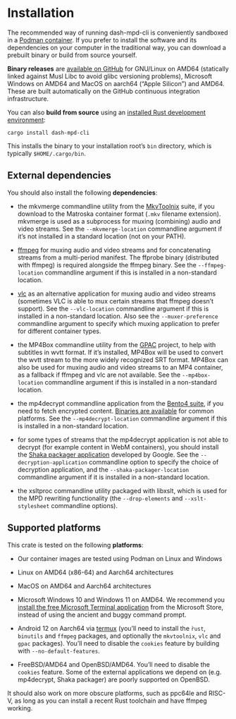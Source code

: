 # Installation

The recommended way of running dash-mpd-cli is conveniently sandboxed in a [Podman
container](container.html). If you prefer to install the software and its dependencies on your
computer in the traditional way, you can download a prebuilt binary or build from source yourself.

**Binary releases** are [available on GitHub](https://github.com/emarsden/dash-mpd-cli/releases) for
GNU/Linux on AMD64 (statically linked against Musl Libc to avoid glibc versioning problems),
Microsoft Windows on AMD64 and MacOS on aarch64 (“Apple Silicon”) and AMD64. These are built
automatically on the GitHub continuous integration infrastructure.

You can also **build from source** using an [installed Rust development
environment](https://www.rust-lang.org/tools/install):

```shell
cargo install dash-mpd-cli
```

This installs the binary to your installation root’s `bin` directory, which is typically
`$HOME/.cargo/bin`.


## External dependencies

You should also install the following **dependencies**:

- the mkvmerge commandline utility from the [MkvToolnix](https://mkvtoolnix.download/) suite, if you
  download to the Matroska container format (`.mkv` filename extension). mkvmerge is used as a
  subprocess for muxing (combining) audio and video streams. See the `--mkvmerge-location`
  commandline argument if it’s not installed in a standard location (not on your PATH).

- [ffmpeg](https://ffmpeg.org/) for muxing audio and video streams and for concatenating streams
  from a multi-period manifest. The ffprobe binary (distributed with ffmpeg) is required alongside
  the ffmpeg binary. See the `--ffmpeg-location` commandline argument if this is installed in a
  non-standard location.
  
- [vlc](https://www.videolan.org/vlc/) as an alternative application for muxing audio and video
  streams (sometimes VLC is able to mux certain streams that ffmpeg doesn’t support). See the
  `--vlc-location` commandline argument if this is installed in a non-standard location. Also see
  the `--muxer-preference` commandline argument to specify which muxing application to prefer for
  different container types.

- the MP4Box commandline utility from the [GPAC](https://gpac.wp.imt.fr/) project, to help with
  subtitles in wvtt format. If it’s installed, MP4Box will be used to convert the wvtt stream to the
  more widely recognized SRT format. MP4Box can also be used for muxing audio and video streams to
  an MP4 container, as a fallback if ffmpeg and vlc are not available. See the `--mp4box-location`
  commandline argument if this is installed in a non-standard location.

- the mp4decrypt commandline application from the [Bento4
  suite](https://github.com/axiomatic-systems/Bento4/), if you need to fetch encrypted content.
  [Binaries are available](https://www.bento4.com/downloads/) for common platforms. See the
  `--mp4decrypt-location` commandline argument if this is installed in a non-standard location.

- for some types of streams that the mp4decrypt application is not able to decrypt (for example
  content in WebM containers), you should install the [Shaka packager
  application](https://github.com/shaka-project/shaka-packager) developed by Google. See the
  `--decryption-application` commandline option to specify the choice of decryption application, and
  the `--shaka-packager-location` commandline argument if it is installed in a non-standard location.

- the xsltproc commandline utility packaged with libxslt, which is used for the MPD rewriting
  functionality (the `--drop-elements` and `--xslt-stylesheet` commandline options).



## Supported platforms

This crate is tested on the following **platforms**:

- Our container images are tested using Podman on Linux and Windows

- Linux on AMD64 (x86-64) and Aarch64 architectures

- MacOS on AMD64 and Aarch64 architectures

- Microsoft Windows 10 and Windows 11 on AMD64. We recommend you [install the free Microsoft Terminal
  application](https://aka.ms/terminal) from the Microsoft Store, instead of using the ancient and
  buggy command prompt.

- Android 12 on Aarch64 via [termux](https://termux.dev/) (you’ll need to install the `̀rust`,
  `binutils` and `ffmpeg` packages, and optionally the `mkvtoolnix`, `vlc` and `gpac` packages).
  You’ll need to disable the `cookies` feature by building with `--no-default-features`.

- FreeBSD/AMD64 and OpenBSD/AMD64. You’ll need to disable the `cookies` feature. Some of the
  external applications we depend on (e.g. mp4decrypt, Shaka packager) are poorly supported on OpenBSD.

It should also work on more obscure platforms, such as ppc64le and RISC-V, as long as you can
install a recent Rust toolchain and have ffmpeg working.
